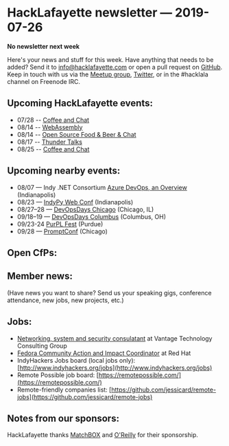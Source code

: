 # HackLafayette newsletter — 2019-07-26

**No newsletter next week**

Here's your news and stuff for this week. Have anything that needs to be added? Send it to info@hacklafayette.com or open a pull request on [GitHub](https://github.com/hacklafayette/newsletter). Keep in touch with us via the [Meetup group](https://www.meetup.com/hacklafayette/), [Twitter](https://twitter.com/hacklafayette), or in the #hacklala channel on Freenode IRC.

## Upcoming HackLafayette events:
* 07/28 -- [Coffee and Chat](https://www.meetup.com/hacklafayette/events/bmghxqyzkblc/) 
* 08/14 -- [WebAssembly](https://www.meetup.com/hacklafayette/events/vkwlfpyzlbsb/) 
* 08/14 -- [Open Source Food & Beer & Chat](https://www.meetup.com/hacklafayette/events/rzscgqyzlbsb/) 
* 08/17 -- [Thunder Talks ](https://www.meetup.com/hacklafayette/events/262135464/) 
* 08/25 -- [Coffee and Chat](https://www.meetup.com/hacklafayette/events/bmghxqyzlbhc/) 

## Upcoming nearby events:
* 08/07 — Indy .NET Consortium [Azure DevOps, an Overview](https://www.meetup.com/Indy-NET-Consortium/events/259189438/) (Indianapolis)
* 08/23 — [IndyPy Web Conf](https://2019.indypy.org/webconf/) (Indianapolis)
* 08/27–28 — [DevOpsDays Chicago](https://www.devopsdays.org/events/2019-chicago) (Chicago, IL)
* 09/18–19 — [DevOpsDays Columbus](https://www.devopsdays.org/events/2019-columbus) (Columbus, OH)
* 09/23-24 [PurPL Fest](https://purpl.cs.purdue.edu/kickoff.html) (Purdue)
* 09/28 — [PromptConf](https://promptconf.com/) (Chicago)

## Open CfPs:

## Member news:

(Have news you want to share? Send us your speaking gigs, conference attendance, new jobs, new projects, etc.)

## Jobs:

- [Networking, system and security consulatant](https://www.vantagetcg.com/about-us/careers/networking-systems-and-security-consultant-boston/) at Vantage Technology Consulting Group
- [Fedora Community Action and Impact Coordinator](https://global-redhat.icims.com/jobs/70362/open-source-community-manager/job?hub=7&mobile=false&width=1193&height=500&bga=true&needsRedirect=false&jan1offset=-420&jun1offset=-360) at Red Hat
- IndyHackers Jobs board (local jobs only): [http://www.indyhackers.org/jobs](http://www.indyhackers.org/jobs)
- Remote Possible job board: [https://remotepossible.com/](https://remotepossible.com/)
- Remote-friendly companies list: [https://github.com/jessicard/remote-jobs](https://github.com/jessicard/remote-jobs)

## Notes from our sponsors:

HackLafayette thanks [MatchBOX](http://matchboxstudio.org/) and [O'Reilly](http://www.oreilly.com/) for their sponsorship.
